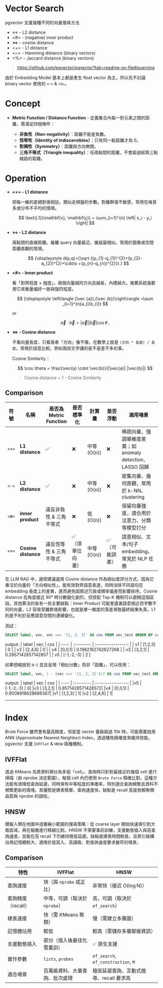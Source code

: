 # Vector Search

pgvector 支援幾種不同的向量搜尋方法

- <-> - L2 distance
- <#> - (negative) inner product
- <=> - cosine distance
- <+> - L1 distance
- <~> - Hamming distance (binary vectors)
- <%> - Jaccard distance (binary vectors)

> https://github.com/pgvector/pgvector?tab=readme-ov-file#querying

由於 Embedding Model 基本上都是產生 float vector 為主，所以先不討論 binary vector 使用的 `<~>` & `<%>`。

# Concept

- **Metric Function / Distance Function** - 定義集合內每一對元素之間的距離，需滿足四個條件：

  - **非負性（Non-negativity）**：距離不能是負數。
  - **恆等性（Identity of indiscernibles）**：只有同一點距離才為 0。
  - **對稱性（Symmetry）**：距離與方向無關。
  - **三角不等式（Triangle inequality）**：任兩點間的距離，不會超過經第三點繞路的距離。

# Operation

- **<+> - L1 distance**

  把每一維的差絕對值相加，類似走棋盤的步數。對離群值不敏感，常用在噪音多或分布不平均的情境。

  $$
  \text{L1}(\mathbf{x}, \mathbf{y}) = \sum_{i=1}^{n} \left| x_i - y_i \right|
  $$

- **<-> - L2 distance**

  兩點間的直線距離。誰離 query 向量最近，誰就最相似。常用於圖像或空間距離直觀的情境。

  $$
  {\displaystyle d(p,q)={\sqrt {(p_{1}-q_{1})^{2}+(p_{2}-q_{2})^{2}+\cdots +(p_{n}-q_{n})^{2}}}.}
  $$

- **<#> - Inner product**

  看「對齊程度 × 強度」，兩個向量越同方向且越長，內積越大。推薦系統喜歡用它來衡量偏好一致與強烈程度。

  $$
  {\displaystyle \left\langle {\vec {a}},{\vec {b}}\right\rangle =\sum _{i=1}^{n}a_{i}b_{i}}
  $$

  or

  $$
  {\displaystyle {\vec {a}}\cdot {\vec {b}}=|{\vec {a}}||{\vec {b}}|\cos \theta \;},
  $$

- **<=> - Cosine distance**

  不看向量長度，只看兩者「方向」像不像，在數學上就是 `(方向 * 長度) / 長度`。常用於語意比較，例如兩段文字講的是不是差不多的事。

  Cosine Similarity：

  $$
  \cos \theta = \frac{\vec{a} \cdot \vec{b}}{|\vec{a}| |\vec{b}|}
  $$

  > Cosine distance = 1 - Cosine Similarity

## Comparison

| 符號  | 名稱                | 是否為 Metric Function  | 是否標準化       | 計算量      | 是否浮動       | 適用場景                                                   |
| ----- | ------------------- | ----------------------- | ---------------- | ----------- | -------------- | ---------------------------------------------------------- |
| `<+>` | **L1 distance**     | ✅                      | ❌               | 中等 (O(n)) | ❌             | 稀疏向量、強調單維度差異；如 anomaly detection、LASSO 回歸 |
| `<->` | **L2 distance**     | ✅                      | ❌               | 中等 (O(n)) | ❌             | 密集向量、幾何直觀，常用於 k-NN、clustering                |
| `<#>` | **inner product**   | 違反非負性 & 三角不等式 | ❌               | 低 (O(n))   | ❌             | 保留向量強度，適合用於注意力、分類等模型打分               |
| `<=>` | **Cosine distance** | 違反恆等性 & 三角不等式 | ✅（須單位向量） | 中等 (O(n)) | ✅（可能誤差） | 語意相似、文本/句子 embedding，常見於 NLP 任務             |

在 LLM RAG 中，通常建議選用 Cosine distance 作為相似度評分方式，因為它專注於向量的「方向相似性」，能有效對齊語意表達，同時消除不同語句在 embedding 長度上的差異，進而避免因敘述冗長或頻率偏差而影響排序。Cosine distance 在角度接近 90° 時分數變化劇烈，但搭配 Top-K 機制可以避開這個區段。其他算法的各有一些主要缺點：Inner Product 可能會遺漏語意相近但字數不同的向量，L2 容易受離群值影響，也就是單一維度的落差導致最終結果失真，L1 則是不利於反應語意空間的連續變化。

測試：

```sql
SELECT label, vec, vec <=> '[1, 2, 3]' AS cos FROM vec_test ORDER BY cos;
```

output:
| label | vec | cos |
| :---: | :--------: | :----------------: |
| v1 | [1,2,3] | 0 |
| v2 | [2,4,6] | 0 |
| v4 | [0,0,1] | 0.1982162742627268 |
| v3 | [3,2,1] | 0.2857142857142857 |
| v5 | [-1,-2,-3] | 2 |

如果想縮放到 `0~1` 並且呈現「相似分數」而非「距離」，可以改用：

```sql
SELECT label, vec, 1 - (vec <=> '[1, 2, 3]')/2 AS cos FROM vec_test ORDER BY cos;
```

output:
| label | vec | cos |
| :---: | :--------: | :----------------: |
|v5 | [-1,-2,-3] | 0|
|v3 | [3,2,1] | 0.8571428571428572|
|v4 | [0,0,1] | 0.9008918628686367|
|v1 | [1,2,3] | 1|
|v2 | [2,4,6] | 1|

---

# Index

Brute Force 雖然會有最高精度，但是當 vector 量級超過 10k 時，可能需要啟用 ANN (Approximate Nearest Neighbor) Index，透過犧牲精確度來維持效能。pgvector 支援 `IVFFlat` & `HNSW` 兩種機制。

## IVFFlat

透過 KMeans 先將資料預分為多個「cell」，查詢時只針對最接近的幾個 cell 進行掃描（由 nprobe 決定範圍），每個 cell 內仍使用 `Brute Force` 精確比對。這種方法能有效降低查詢延遲，同時保有中等程度的準確率，特別適合查詢頻繁且資料不頻繁更新的情境。其優勢是建表簡單、查詢速度快，缺點是 recall 高度依賴聚類品質與 nprobe 的調校。

## HNSW

模擬人類在地圖中逐層縮小範圍的搜尋策略：從 coarse layer 開始快速導引到大致區域，再在細層進行精細比對。HNSW 不需要事前訓練，支援動態插入與高查詢速度，並能在高 recall 下仍維持極低延遲。缺點是建表時間較長，且索引結構佔用記憶體較大，適用於低寫入、高讀取、對查詢速度要求嚴苛的場景。

## Comparison

| 特性               | **IVFFlat**                    | **HNSW**                                |
| ------------------ | ------------------------------ | --------------------------------------- |
| 查詢速度           | 快（與 `nprobe` 成正比）       | 非常快（接近 O(log N)）                 |
| 查詢精度（recall） | 中等，可調（取決於 `nprobe`）  | 高，可調（取決於 `ef_search`）          |
| 建表速度           | 快（需 KMeans 聚類）           | 慢（需建立多層圖）                      |
| 記憶體佔用         | 較低                           | 較高（需儲存多層鄰接資訊）              |
| 支援動態插入       | 部分（插入後最佳化需重訓）     | ✅ 原生支援                             |
| 實作參數           | `lists`, `probes`              | `ef_search`, `ef_construction`, `M`     |
| 適合場景           | 百萬級資料、大量查詢、批次處理 | 極低延遲查詢、互動式搜尋、recall 要求高 |

